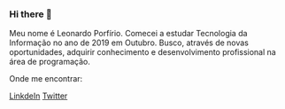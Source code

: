 ### Hi there 👋

Meu nome é Leonardo Porfírio. Comecei a estudar Tecnologia da Informação no ano de 2019 em Outubro. Busco, através de novas oportunidades, adquirir conhecimento e desenvolvimento profissional na área de programação.

Onde me encontrar:

[LinkdeIn](https://www.linkedin.com/in/leonardo-porf%C3%ADrio-290954192/) [Twitter](https://twitter.com/leozin_porfirio)

<!--
**leozin-porfirio/leozin-porfirio** is a ✨ _special_ ✨ repository because its `README.md` (this file) appears on your GitHub profile.

Here are some ideas to get you started:

- 🔭 I’m currently working on ...
- 🌱 I’m currently learning ...
- 👯 I’m looking to collaborate on ...
- 🤔 I’m looking for help with ...
- 💬 Ask me about ...
- 📫 How to reach me: ...
- 😄 Pronouns: ...
- ⚡ Fun fact: ...
-->
